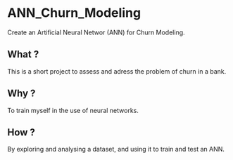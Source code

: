 # ANN_Churn_Modeling
Create an Artificial Neural Networ (ANN) for Churn Modeling.

## What ?
This is a short project to assess and adress the problem of churn in a bank.

## Why ?
To train myself in the use of neural networks.

## How ?
By exploring and analysing a dataset, and using it to train and test an ANN.

